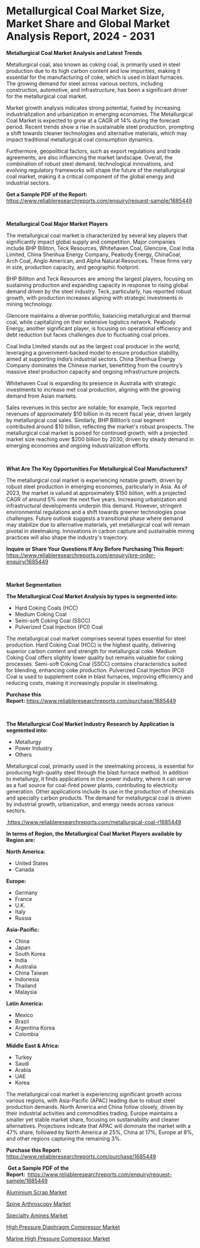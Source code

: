 <p><h1>Metallurgical Coal Market Size, Market Share and Global Market Analysis Report, 2024 - 2031</h1></p><p><strong>Metallurgical Coal Market Analysis and Latest Trends</strong></p>
<p><p>Metallurgical coal, also known as coking coal, is primarily used in steel production due to its high carbon content and low impurities, making it essential for the manufacturing of coke, which is used in blast furnaces. The growing demand for steel across various sectors, including construction, automotive, and infrastructure, has been a significant driver for the metallurgical coal market. </p><p>Market growth analysis indicates strong potential, fueled by increasing industrialization and urbanization in emerging economies. The Metallurgical Coal Market is expected to grow at a CAGR of 14% during the forecast period. Recent trends show a rise in sustainable steel production, prompting a shift towards cleaner technologies and alternative materials, which may impact traditional metallurgical coal consumption dynamics. </p><p>Furthermore, geopolitical factors, such as export regulations and trade agreements, are also influencing the market landscape. Overall, the combination of robust steel demand, technological innovations, and evolving regulatory frameworks will shape the future of the metallurgical coal market, making it a critical component of the global energy and industrial sectors.</p></p>
<p><strong>Get a Sample PDF of the Report:&nbsp;</strong> <a href="https://www.reliableresearchreports.com/enquiry/request-sample/1685449?utm_campaign=83&utm_medium=2&utm_source=Github&utm_content=ia&utm_term=11112024&utm_id=metallurgical-coal">https://www.reliableresearchreports.com/enquiry/request-sample/1685449</a></p>
<p>&nbsp;</p>
<p><strong>Metallurgical Coal Major Market Players</strong></p>
<p><p>The metallurgical coal market is characterized by several key players that significantly impact global supply and competition. Major companies include BHP Billiton, Teck Resources, Whitehaven Coal, Glencore, Coal India Limited, China Shenhua Energy Company, Peabody Energy, ChinaCoal, Arch Coal, Anglo American, and Alpha Natural Resources. These firms vary in size, production capacity, and geographic footprint.</p><p>BHP Billiton and Teck Resources are among the largest players, focusing on sustaining production and expanding capacity in response to rising global demand driven by the steel industry. Teck, particularly, has reported robust growth, with production increases aligning with strategic investments in mining technology.</p><p>Glencore maintains a diverse portfolio, balancing metallurgical and thermal coal, while capitalizing on their extensive logistics network. Peabody Energy, another significant player, is focusing on operational efficiency and debt reduction but faces challenges due to fluctuating coal prices.</p><p>Coal India Limited stands out as the largest coal producer in the world, leveraging a government-backed model to ensure production stability, aimed at supporting India’s industrial sectors. China Shenhua Energy Company dominates the Chinese market, benefitting from the country’s massive steel production capacity and ongoing infrastructure projects.</p><p>Whitehaven Coal is expanding its presence in Australia with strategic investments to increase met coal production, aligning with the growing demand from Asian markets.</p><p>Sales revenues in this sector are notable; for example, Teck reported revenues of approximately $10 billion in its recent fiscal year, driven largely by metallurgical coal sales. Similarly, BHP Billiton’s coal segment contributed around $10 billion, reflecting the market's robust prospects. The metallurgical coal market is poised for continued growth, with a projected market size reaching over $200 billion by 2030, driven by steady demand in emerging economies and ongoing industrialization efforts.</p></p>
<p>&nbsp;</p>
<p><strong>What Are The Key Opportunities For Metallurgical Coal Manufacturers?</strong></p>
<p><p>The metallurgical coal market is experiencing notable growth, driven by robust steel production in emerging economies, particularly in Asia. As of 2023, the market is valued at approximately $150 billion, with a projected CAGR of around 5% over the next five years. Increasing urbanization and infrastructural developments underpin this demand. However, stringent environmental regulations and a shift towards greener technologies pose challenges. Future outlook suggests a transitional phase where demand may stabilize due to alternative materials, yet metallurgical coal will remain pivotal in steelmaking. Innovations in carbon capture and sustainable mining practices will also shape the industry's trajectory.</p></p>
<p><strong>Inquire or Share Your Questions If Any Before Purchasing This Report:</strong> <a href="https://www.reliableresearchreports.com/enquiry/pre-order-enquiry/1685449?utm_campaign=83&utm_medium=2&utm_source=Github&utm_content=ia&utm_term=11112024&utm_id=metallurgical-coal">https://www.reliableresearchreports.com/enquiry/pre-order-enquiry/1685449</a></p>
<p>&nbsp;</p>
<p><strong>Market Segmentation</strong></p>
<p><strong>The Metallurgical Coal Market Analysis by types is segmented into:</strong></p>
<p><ul><li>Hard Coking Coals (HCC)</li><li>Medium Coking Coal</li><li>Semi-soft Coking Coal (SSCC)</li><li>Pulverized Coal Injection (PCI) Coal</li></ul></p>
<p><p>The metallurgical coal market comprises several types essential for steel production. Hard Coking Coal (HCC) is the highest quality, delivering superior carbon content and strength for metallurgical coke. Medium Coking Coal offers slightly lower quality but remains valuable for coking processes. Semi-soft Coking Coal (SSCC) contains characteristics suited for blending, enhancing coke production. Pulverized Coal Injection (PCI) Coal is used to supplement coke in blast furnaces, improving efficiency and reducing costs, making it increasingly popular in steelmaking.</p></p>
<p><strong>Purchase this Report:&nbsp;</strong><a href="https://www.reliableresearchreports.com/purchase/1685449?utm_campaign=83&utm_medium=2&utm_source=Github&utm_content=ia&utm_term=11112024&utm_id=metallurgical-coal">https://www.reliableresearchreports.com/purchase/1685449</a></p>
<p>&nbsp;</p>
<p><strong>The Metallurgical Coal Market Industry Research by Application is segmented into:</strong></p>
<p><ul><li>Metallurgy</li><li>Power Industry</li><li>Others</li></ul></p>
<p><p>Metallurgical coal, primarily used in the steelmaking process, is essential for producing high-quality steel through the blast furnace method. In addition to metallurgy, it finds applications in the power industry, where it can serve as a fuel source for coal-fired power plants, contributing to electricity generation. Other applications include its use in the production of chemicals and specialty carbon products. The demand for metallurgical coal is driven by industrial growth, urbanization, and energy needs across various sectors.</p></p>
<p><a href="https://www.reliableresearchreports.com/metallurgical-coal-r1685449?utm_campaign=83&utm_medium=2&utm_source=Github&utm_content=ia&utm_term=11112024&utm_id=metallurgical-coal">&nbsp;https://www.reliableresearchreports.com/metallurgical-coal-r1685449</a></p>
<p><strong>In terms of Region, the Metallurgical Coal Market Players available by Region are:</strong></p>
<p>
    <p> <strong> North America: </strong>
        <ul>
            <li>United States</li>
            <li>Canada</li>
        </ul>
        </p> 
    <p> <strong> Europe: </strong>
        <ul>
            <li>Germany</li>
            <li>France</li>
            <li>U.K.</li>
            <li>Italy</li>
            <li>Russia</li>
        </ul>
        </p> 
    <p> <strong> Asia-Pacific: </strong>
        <ul>
            <li>China</li>
            <li>Japan</li>
            <li>South Korea</li>
            <li>India</li>
            <li>Australia</li>
            <li>China Taiwan</li>
            <li>Indonesia</li>
            <li>Thailand</li>
            <li>Malaysia</li>
        </ul>
        </p> 
    <p> <strong> Latin America: </strong>
        <ul>
            <li>Mexico</li>
            <li>Brazil</li>
            <li>Argentina Korea</li>
            <li>Colombia</li>
        </ul>
        </p> 
    <p> <strong> Middle East & Africa: </strong>
        <ul>
            <li>Turkey</li>
            <li>Saudi</li>
            <li>Arabia</li>
            <li>UAE</li>
            <li>Korea</li>
        </ul>
    </p>
    </p>
<p><p>The metallurgical coal market is experiencing significant growth across various regions, with Asia-Pacific (APAC) leading due to robust steel production demands. North America and China follow closely, driven by their industrial activities and commodities trading. Europe maintains a smaller yet stable market share, focusing on sustainability and cleaner alternatives. Projections indicate that APAC will dominate the market with a 47% share, followed by North America at 25%, China at 17%, Europe at 8%, and other regions capturing the remaining 3%.</p></p>
<p><strong>Purchase this Report: </strong><a href="https://www.reliableresearchreports.com/purchase/1685449?utm_campaign=83&utm_medium=2&utm_source=Github&utm_content=ia&utm_term=11112024&utm_id=metallurgical-coal">https://www.reliableresearchreports.com/purchase/1685449</a></p>
<p>&nbsp;<strong>Get a Sample PDF of the Report:&nbsp;&nbsp;</strong><a href="https://www.reliableresearchreports.com/enquiry/request-sample/1685449?utm_campaign=83&utm_medium=2&utm_source=Github&utm_content=ia&utm_term=11112024&utm_id=metallurgical-coal">https://www.reliableresearchreports.com/enquiry/request-sample/1685449</a></p>
<p><strong></strong></p>
<p><p><a href="https://github.com/fosters9adames/Market-Research-Report-List-1/blob/main/aluminium-scrap-market.md?utm_campaign=83&utm_medium=2&utm_source=Github&utm_content=ia&utm_term=11112024&utm_id=metallurgical-coal">Aluminium Scrap Market</a></p><p><a href="https://issuu.com/reportprime-2/docs/spine-arthroscopy-market-size-2030._924dc3b0b08cc3?utm_campaign=83&utm_medium=2&utm_source=Github&utm_content=ia&utm_term=11112024&utm_id=metallurgical-coal">Spine Arthroscopy Market</a></p><p><a href="https://github.com/dowsegmspivadlk/Market-Research-Report-List-1/blob/main/specialty-amines-market.md?utm_campaign=83&utm_medium=2&utm_source=Github&utm_content=ia&utm_term=11112024&utm_id=metallurgical-coal">Specialty Amines Market</a></p><p><a href="https://www.linkedin.com/pulse/high-pressure-diaphragm-compressor-market-research-report-forecast-sejfc?utm_campaign=83&utm_medium=2&utm_source=Github&utm_content=ia&utm_term=11112024&utm_id=metallurgical-coal">High Pressure Diaphragm Compressor Market</a></p><p><a href="https://www.linkedin.com/pulse/marine-high-pressure-compressor-market-global-trends-forecast-dmkec?utm_campaign=83&utm_medium=2&utm_source=Github&utm_content=ia&utm_term=11112024&utm_id=metallurgical-coal">Marine High Pressure Compressor Market</a></p></p>